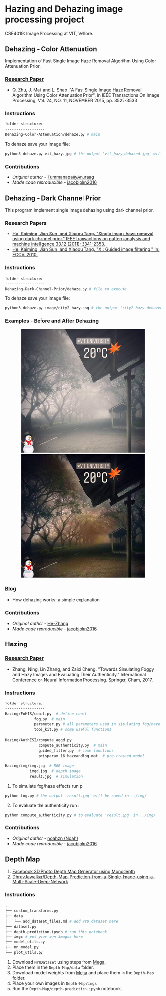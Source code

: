 # Hazing and Dehazing image processing project

CSE4019: Image Processing at VIT, Vellore.

## Dehazing - Color Attenuation

Implementation of Fast Single Image Haze Removal Algorithm Using Color Attenuation Prior.

### [Research Paper](https://github.com/jacobjohn2016/Hazing-and-Dehazing-Project/blob/master/qingsongzhu2015.pdf)

* Q. Zhu, J. Mai, and L. Shao ,"A Fast Single Image Haze Removal Algorithm Using Color Attenuation Prior", in IEEE Transactions On Image Processing, Vol. 24, NO. 11, NOVEMBER 2015, pp. 3522-3533

### Instructions

```bash
folder structure:
------------------
Dehazing-Color-Attenuation/dehaze.py # main
```

To dehaze save your image file:

```bash
python3 dehaze.py vit_hazy.jpg # the output 'vit_hazy_dehazed.jpg' will be saved in the same folder
```

### Contributions

* _Original author_ - [TummanapallyAnuraag](https://github.com/TummanapallyAnuraag)
* _Made code reproducible_ - [jacobjohn2016](https://github.com/jacobjohn2016)

## Dehazing - Dark Channel Prior

This program implement single image dehazing using dark channel prior.

### Research Papers

* [He, Kaiming, Jian Sun, and Xiaoou Tang. "Single image haze removal using dark channel prior." IEEE transactions on pattern analysis and machine intelligence 33.12 (2011): 2341-2353.](https://github.com/jacobjohn2016/Hazing-and-Dehazing-Project/blob/master/kaiminghe2011.pdf)
* [He, Kaiming, Jian Sun, and Xiaoou Tang. "X.: Guided image filtering." In: ECCV. 2010.](https://github.com/jacobjohn2016/Hazing-and-Dehazing-Project/blob/master/he2010.pdf)

### Instructions

```bash
folder structure:
------------------
Dehazing-Dark-Channel-Prior/dehaze.py # file to execute
```

To dehaze save your image file:

```bash
python3 dehaze.py image/city2_hazy.png # the output 'city2_hazy_dehazed.png' will be saved in the same folder
```

### Examples - Before and After Dehazing

<center>
<img src="./Dehazing-Dark-Channel-Prior/vit_hazy.png"  height = "400" alt="Before Dehazing" />
<img src="./Dehazing-Dark-Channel-Prior/vit_hazy_dehazed.png"   height = "400" alt="After Dehazing" />
</center>

### [Blog](http://web.archive.org/web/20180725124811/http://www.freethatphoto.com/how-dehazing-works-photo/)

- How dehazing works: a simple explanation

### Contributions

* _Original author_ - [He-Zhang](https://github.com/He-Zhang/image_dehaze)
* _Made code reproducible_ - [jacobjohn2016](https://github.com/jacobjohn2016)

## Hazing

### [Research Paper](https://github.com/jacobjohn2016/Hazing-and-Dehazing-Project/blob/master/zhang2017.pdf)

* Zhang, Ning, Lin Zhang, and Zaixi Cheng. "Towards Simulating Foggy and Hazy Images and Evaluating Their Authenticity." International Conference on Neural Information Processing. Springer, Cham, 2017.

### Instructions 

```bash
folder structure:
------------------
Hazing/FoHIS/const.py  # define const
             fog.py  # main
             parameter.py # all parameters used in simulating fog/haze are defined here.
             tool_kit.py # some useful functions
    
Hazing/AuthESI/compute_aggd.py
               compute_authenticity.py  # main
               guided_filter.py  # some functions
               prisparam_16_hazeandfog.mat  # pre-trained model
        
Hazing/img/img.jpg  # RGB image
           imgd.jpg  # depth image
           result.jpg  # simulation
```

1. To simulate fog/haze effects run p:
```bash
python fog.py # the output 'result.jpg' will be saved in ../img/
```

2. To evaluate the authenticity run :
```bash
python compute_authenticity.py # to evaluate 'result.jpg' in ../img/
```                  

### Contributions

* _Original author_ - [noahzn (Noah)](https://github.com/noahzn)
* _Made code reproducible_ - [jacobjohn2016](https://github.com/jacobjohn2016)

## Depth Map

1. [Facebook 3D Photo Depth Map Generator using Monodepth](https://3dphoto.io/uploader/)
2. [DhruvJawalkar/Depth-Map-Prediction-from-a-Single-Image-using-a-Multi-Scale-Deep-Network](https://github.com/DhruvJawalkar/Depth-Map-Prediction-from-a-Single-Image-using-a-Multi-Scale-Deep-Network)

### Instructions

```bash
.
├── custom_transforms.py
├── data
│   └── add_dataset_files.md # add NYU dataset here
├── dataset.py
├── depth-prediction.ipynb # run this notebook
├── imgs # put your own images here
├── model_utils.py
├── nn_model.py
└── plot_utils.py
```

1. Download `NYUDataset` using steps from [Mega](https://mega.nz/folder/LkBnwKaJ#h1_Mk9mUYdy3UZEc85GDMw).
2. Place them in the `Depth-Map/data` folder.
3. Download model weights from [Mega](https://mega.nz/file/XtoEwJ4Y#qL9LcfmJycCXgGxPdU3c0qYMkW1sc-c1FoDIy53VeaE) and place them in the `Depth-Map` folder.
4. Place your own images in `Depth-Map/imgs`
5. Run the `Depth-Map/depth-prediction.ipynb` notebook.